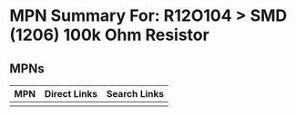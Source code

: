 



# MPN Summary For: R12O104 > SMD (1206) 100k Ohm Resistor

## MPNs
  

|MPN|Direct Links|Search Links|
| :--- | :--- | :--- |
||||
